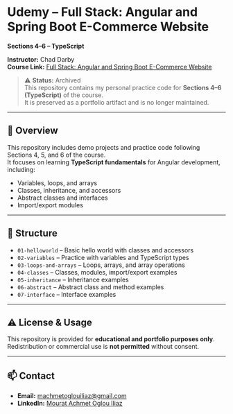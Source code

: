 # Udemy – Full Stack: Angular and Spring Boot E-Commerce Website  
**Sections 4–6 – TypeScript**

**Instructor:** Chad Darby  
**Course Link:** [Full Stack: Angular and Spring Boot E-Commerce Website](https://www.udemy.com/course/full-stack-angular-spring-boot-tutorial)

> ⚠️ **Status:** Archived  
> This repository contains my personal practice code for **Sections 4–6 (TypeScript)** of the course.  
> It is preserved as a portfolio artifact and is no longer maintained.

---

## 📌 Overview

This repository includes demo projects and practice code following Sections 4, 5, and 6 of the course.  
It focuses on learning **TypeScript fundamentals** for Angular development, including:

- Variables, loops, and arrays
- Classes, inheritance, and accessors
- Abstract classes and interfaces
- Import/export modules

---

## 📂 Structure

- `01-helloworld` – Basic hello world with classes and accessors
- `02-variables` – Practice with variables and TypeScript types
- `03-loops-and-arrays` – Loops, arrays, and array operations
- `04-classes` – Classes, modules, import/export examples
- `05-inheritance` – Inheritance examples
- `06-abstract` – Abstract class and method examples
- `07-interface` – Interface examples

---

## ⚠ License & Usage

This repository is provided for **educational and portfolio purposes only**.  
Redistribution or commercial use is **not permitted** without consent.

---

## 📫 Contact

- **Email:** machmetoglouiliaz@gmail.com  
- **LinkedIn:** [Mourat Achmet Oglou Iliaz](https://www.linkedin.com/in/maoi)
